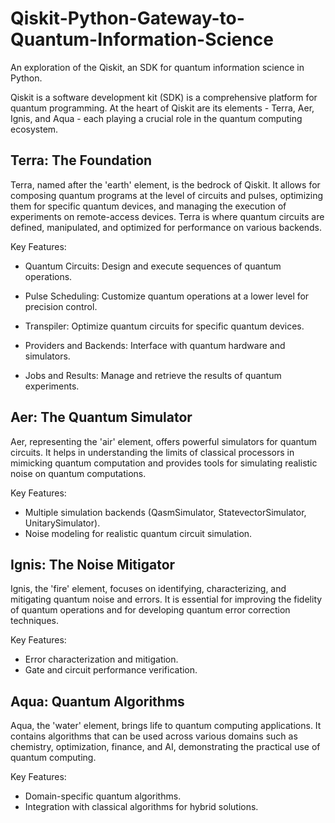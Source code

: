 # Qiskit-Python-Gateway-to-Quantum-Information-Science
An exploration of the Qiskit, an SDK for quantum information science in Python.

Qiskit is a software development kit (SDK) is a comprehensive platform for quantum programming. 
At the heart of Qiskit are its elements - Terra, Aer, Ignis, and Aqua - each playing a crucial role in the quantum 
computing ecosystem. 

## Terra: The Foundation

Terra, named after the 'earth' element, is the bedrock of Qiskit. It allows for composing quantum programs at the level of circuits and pulses, optimizing them for specific quantum devices, and managing the execution of experiments on remote-access devices. Terra is where quantum circuits are defined, manipulated, and optimized for performance on various backends.

Key Features:

- Quantum Circuits: Design and execute sequences of quantum operations.

- Pulse Scheduling: Customize quantum operations at a lower level for precision control.

- Transpiler: Optimize quantum circuits for specific quantum devices.

- Providers and Backends: Interface with quantum hardware and simulators.

- Jobs and Results: Manage and retrieve the results of quantum experiments.

## Aer: The Quantum Simulator

Aer, representing the 'air' element, offers powerful simulators for quantum circuits. It helps in understanding the limits of classical processors in mimicking quantum computation and provides tools for simulating realistic noise on quantum computations.

Key Features:

- Multiple simulation backends (QasmSimulator, StatevectorSimulator, UnitarySimulator).
- Noise modeling for realistic quantum circuit simulation.

## Ignis: The Noise Mitigator

Ignis, the 'fire' element, focuses on identifying, characterizing, and mitigating quantum noise and errors. It is essential for improving the fidelity of quantum operations and for developing quantum error correction techniques.

Key Features:

- Error characterization and mitigation.
- Gate and circuit performance verification.

## Aqua: Quantum Algorithms

Aqua, the 'water' element, brings life to quantum computing applications. It contains algorithms that can be used across various domains such as chemistry, optimization, finance, and AI, demonstrating the practical use of quantum computing.

Key Features:

- Domain-specific quantum algorithms.
- Integration with classical algorithms for hybrid solutions.